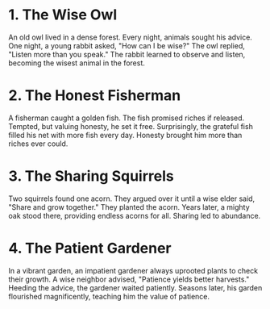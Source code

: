 # 1. The Wise Owl

An old owl lived in a dense forest. Every night, animals sought his advice. One night, a young rabbit asked, "How can I be wise?" The owl replied, "Listen more than you speak." The rabbit learned to observe and listen, becoming the wisest animal in the forest.  

# 2. The Honest Fisherman

A fisherman caught a golden fish. The fish promised riches if released. Tempted, but valuing honesty, he set it free. Surprisingly, the grateful fish filled his net with more fish every day. Honesty brought him more than riches ever could.


# 3. The Sharing Squirrels

Two squirrels found one acorn. They argued over it until a wise elder said, "Share and grow together." They planted the acorn. Years later, a mighty oak stood there, providing endless acorns for all. Sharing led to abundance.

# 4. The Patient Gardener

In a vibrant garden, an impatient gardener always uprooted plants to check their growth. A wise neighbor advised, "Patience yields better harvests." Heeding the advice, the gardener waited patiently. Seasons later, his garden flourished magnificently, teaching him the value of patience.
